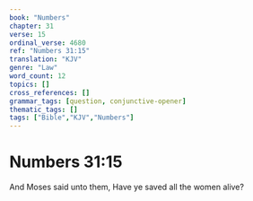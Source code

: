 ```yaml
---
book: "Numbers"
chapter: 31
verse: 15
ordinal_verse: 4680
ref: "Numbers 31:15"
translation: "KJV"
genre: "Law"
word_count: 12
topics: []
cross_references: []
grammar_tags: [question, conjunctive-opener]
thematic_tags: []
tags: ["Bible","KJV","Numbers"]
---
```


# Numbers 31:15

And Moses said unto them, Have ye saved all the women alive?
